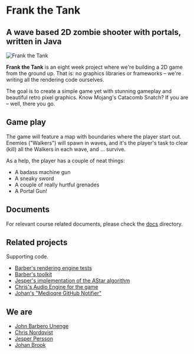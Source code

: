 # Frank the Tank

## A wave based 2D zombie shooter with portals, written in Java

![Frank the Tank](http://f.cl.ly/items/2g2b141P1c1c3b3M3L0a/simplesprite10x.png)

**Frank the Tank** is an eight week project where we're building a 2D game from the ground up. That is: no graphics libraries or frameworks – we're writing all the rendering code ourselves. 

The goal is to create a simple game yet with stunning gameplay and beautiful retro pixel graphics. Know Mojang's Catacomb Snatch? If you are – well, there you go.

## Game play

The game will feature a map with boundaries where the player start out. Enemies ("Walkers") will spawn in waves, and it's the player's task to clear (kill) all the Walkers in each wave, and … survive. 

As a help, the player has a couple of neat things:

- A badass machine gun
- A sneaky sword
- A couple of really hurtful grenades
- A Portal Gun!

## Documents

For relevant course related documents, please check the [docs](https://github.com/johanbrook/medioqre/tree/master/docs) directory.

## Related projects

Supporting code.

- [Barber's rendering engine tests](https://github.com/JBarberU/RenderingTest)
- [Barber's toolkit](https://github.com/JBarberU/Medioqre-ToolKit-V2)
- [Jesper's implementation of the AStar algorithm](https://github.com/Pungsnigel/AStar)
- [Chris's Audio Engine for the game](https://github.com/chrisnordqvist/FrankAudioEngine)
- [Johan's "Medioqre GitHub Notifier"](https://github.com/johanbrook/github-facebook-hook)

## We are

- [John Barbero Unenge](http://github.com/JBarberU)
- [Chris Nordqvist](http://github.com/chrisnordqvist)
- [Jesper Persson](http://github.com/pungsnigel)
- [Johan Brook](http://github.com/johanbrook)